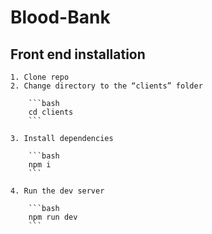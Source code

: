 # Blood-Bank

## Front end installation
    1. Clone repo
    2. Change directory to the “clients” folder
        
        ```bash
        cd clients
        ```
        
    3. Install dependencies
        
        ```bash
        npm i
        ```
        
    4. Run the dev server
        
        ```bash
        npm run dev
        ```